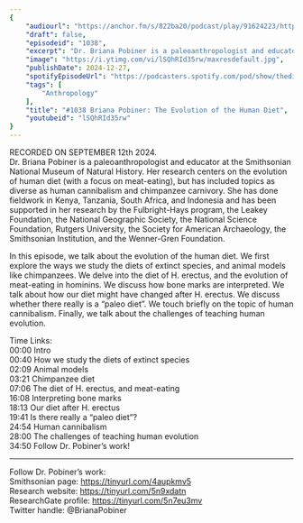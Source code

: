 ```yaml
---
{
	"audiourl": "https://anchor.fm/s/822ba20/podcast/play/91624223/https%3A%2F%2Fd3ctxlq1ktw2nl.cloudfront.net%2Fstaging%2F2024-8-12%2F13851330-5db4-3074-1637-aa8296590216.m4a",
	"draft": false,
	"episodeid": "1038",
	"excerpt": "Dr. Briana Pobiner is a paleoanthropologist and educator at the Smithsonian National Museum of Natural History. Her research centers on the evolution of human diet (with a focus on meat-eating), but has included topics as diverse as human cannibalism and chimpanzee carnivory. She has done fieldwork in Kenya, Tanzania, South Africa, and Indonesia and has been supported in her research by the Fulbright-Hays program, the Leakey Foundation, the National Geographic Society, the National Science Foundation, Rutgers University, the Society for American Archaeology, the Smithsonian Institution, and the Wenner-Gren Foundation.",
	"image": "https://i.ytimg.com/vi/lSQhRId35rw/maxresdefault.jpg",
	"publishDate": 2024-12-27,
	"spotifyEpisodeUrl": "https://podcasters.spotify.com/pod/show/thedissenter/episodes/1038-Briana-Pobiner-The-Evolution-of-the-Human-Diet-e2oalav",
	"tags": [
		"Anthropology"
	],
	"title": "#1038 Briana Pobiner: The Evolution of the Human Diet",
	"youtubeid": "lSQhRId35rw"
}
---
```

RECORDED ON SEPTEMBER 12th 2024.  
Dr. Briana Pobiner is a paleoanthropologist and educator at the Smithsonian National Museum of Natural History. Her research centers on the evolution of human diet (with a focus on meat-eating), but has included topics as diverse as human cannibalism and chimpanzee carnivory. She has done fieldwork in Kenya, Tanzania, South Africa, and Indonesia and has been supported in her research by the Fulbright-Hays program, the Leakey Foundation, the National Geographic Society, the National Science Foundation, Rutgers University, the Society for American Archaeology, the Smithsonian Institution, and the Wenner-Gren Foundation.

In this episode, we talk about the evolution of the human diet. We first explore the ways we study the diets of extinct species, and animal models like chimpanzees. We delve into the diet of H. erectus, and the evolution of meat-eating in hominins. We discuss how bone marks are interpreted. We talk about how our diet might have changed after H. erectus. We discuss whether there really is a “paleo diet”. We touch briefly on the topic of human cannibalism. Finally, we talk about the challenges of teaching human evolution.

Time Links:  
<time>00:00</time> Intro  
<time>00:40</time> How we study the diets of extinct species  
<time>02:09</time> Animal models  
<time>03:21</time> Chimpanzee diet  
<time>07:06</time> The diet of H. erectus, and meat-eating  
<time>16:08</time> Interpreting bone marks  
<time>18:13</time> Our diet after H. erectus  
<time>19:41</time> Is there really a “paleo diet”?  
<time>24:54</time> Human cannibalism  
<time>28:00</time> The challenges of teaching human evolution  
<time>34:50</time> Follow Dr. Pobiner’s work!

---

Follow Dr. Pobiner’s work:  
Smithsonian page: https://tinyurl.com/4aupkmv5  
Research website: https://tinyurl.com/5n9xdatn  
ResearchGate profile: https://tinyurl.com/5n7eu3mv  
Twitter handle: @BrianaPobiner
